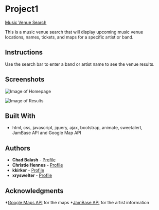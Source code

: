 # Project1

[Music Venue Search](https://christiehennes.github.io./Project1/)

This is a music venue search that will display upcoming music venue locations, names, tickets, and maps for a specific artist or band.

## Instructions

Use the search bar to enter a band or artist name to see the venue results.

## Screenshots

![Image of Homepage](assets/images/Giphy-API-Search-HOME.png)

![Image of Results](assets/images/Giphy-API-Search-RESULTS.png)


## Built With

* html, css, javascript, jquery, ajax, bootstrap, animate, sweetalert, JamBase API and Google Map API

## Authors

* **Chad Balash** - [Profile](https://github.com/chad-balash)
* **Christie Hennes** - [Profile](https://github.com/christiehennes)
* **kkirker** - [Profile](https://github.com/kkirker)
* **xryswelter** - [Profile](https://github.com/xryswelter)


## Acknowledgments

*[Google Maps API](https://cloud.google.com/maps-platform/) for the maps
*[JamBase API](https://www.jambase.com/) for the artist information
